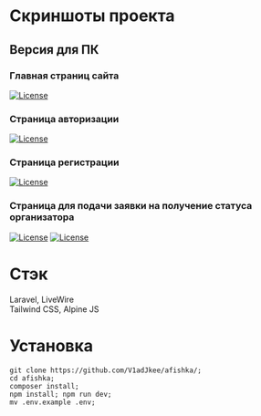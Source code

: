 # Скриншоты проекта
## Версия для ПК
### Главная страниц сайта
<a href="#"><img src="https://media.discordapp.net/attachments/1017732988861173791/1018493588868444240/afishka_.png?width=850&height=662" alt="License"></a>
### Страница авторизации
<a href="#"><img src="https://media.discordapp.net/attachments/1017732988861173791/1018493588138627122/afishka_login.png?width=987&height=662" alt="License"></a>
### Страница регистрации
<a href="#"><img src="https://media.discordapp.net/attachments/1017732988861173791/1018493587849236540/afishka_register.png?width=902&height=662" alt="License"></a>
### Страница для подачи заявки на получение статуса организатора
<a href="#"><img src="https://media.discordapp.net/attachments/1017732988861173791/1018493588608405584/afishka_requests.png?width=1269&height=662" alt="License"></a>
<a href="#"><img src="https://media.discordapp.net/attachments/1017732988861173791/1018493588402880532/afishka_requests_1.png?width=1394&height=662" alt="License"></a>

# Стэк
Laravel, LiveWire<br>
Tailwind CSS, Alpine JS

# Установка
```shell
git clone https://github.com/V1adJkee/afishka/; 
cd afishka;
composer install; 
npm install; npm run dev;
mv .env.example .env;
```
